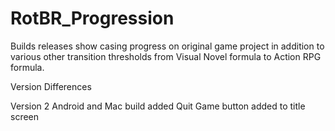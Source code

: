 # RotBR_Progression
Builds releases show casing progress on original game project
in addition to various other transition thresholds from
Visual Novel formula to Action RPG formula.

Version Differences

Version 2
	Android and Mac build added
	Quit Game button added to title screen